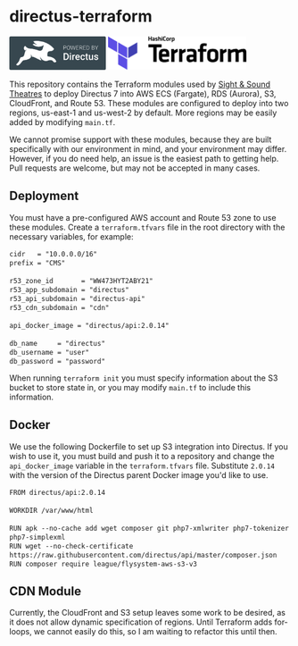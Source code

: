 # directus-terraform

<img src="/assets/directus.png" height="60" alt="Directus Badge"> <img src="/assets/terraform.svg" height="60" alt="Terraform Badge">

This repository contains the Terraform modules used by [Sight & Sound Theatres](https://sight-sound.com) to deploy Directus 7 into AWS ECS (Fargate), RDS (Aurora), S3, CloudFront, and Route 53. These modules are configured to deploy into two regions, us-east-1 and us-west-2 by default. More regions may be easily added by modifying `main.tf`.

We cannot promise support with these modules, because they are built specifically with our environment in mind, and your environment may differ. However, if you do need help, an issue is the easiest path to getting help. Pull requests are welcome, but may not be accepted in many cases.

## Deployment

You must have a pre-configured AWS account and Route 53 zone to use these modules. Create a `terraform.tfvars` file in the root directory with the necessary variables, for example:

```
cidr   = "10.0.0.0/16"
prefix = "CMS"

r53_zone_id       = "WW473HYT2ABY21"
r53_app_subdomain = "directus"
r53_api_subdomain = "directus-api"
r53_cdn_subdomain = "cdn"

api_docker_image = "directus/api:2.0.14" 

db_name     = "directus"
db_username = "user"
db_password = "password"
```

When running `terraform init` you must specify information about the S3 bucket to store state in, or you may modify `main.tf` to include this information.

## Docker

We use the following Dockerfile to set up S3 integration into Directus. If you wish to use it, you must build and push it to a repository and change the `api_docker_image` variable in the `terraform.tfvars` file. Substitute `2.0.14` with the version of the Directus parent Docker image you'd like to use.

```
FROM directus/api:2.0.14

WORKDIR /var/www/html

RUN apk --no-cache add wget composer git php7-xmlwriter php7-tokenizer php7-simplexml
RUN wget --no-check-certificate https://raw.githubusercontent.com/directus/api/master/composer.json
RUN composer require league/flysystem-aws-s3-v3
```

## CDN Module

Currently, the CloudFront and S3 setup leaves some work to be desired, as it does not allow dynamic specification of regions. Until Terraform adds for-loops, we cannot easily do this, so I am waiting to refactor this until then.